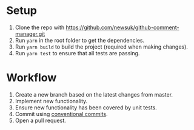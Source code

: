 # Setup
1. Clone the repo with https://github.com/newsuk/github-comment-manager.git
2. Run `yarn` in the root folder to get the dependencies.
3. Run `yarn build` to build the project (required when making changes).
4. Run `yarn test` to ensure that all tests are passing.

# Workflow
1. Create a new branch based on the latest changes from master.
2. Implement new functionality.
3. Ensure new functionality has been covered by unit tests.
4. Commit using [conventional commits](https://conventionalcommits.org/).
5. Open a pull request.
